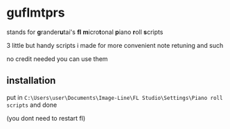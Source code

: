 # guflmtprs
stands for **g**rander**u**tai's **fl** **m**icro**t**onal **p**iano **r**oll **s**cripts

3 little but handy scripts i made for more convenient note retuning and such

no credit needed you can use them

## installation
put in `C:\Users\user\Documents\Image-Line\FL Studio\Settings\Piano roll scripts` and done

(you dont need to restart fl)
